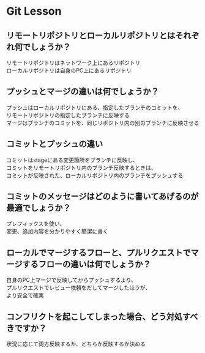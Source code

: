 # Git Lesson

## リモートリポジトリとローカルリポジトリとはそれぞれ何でしょうか？
リモートリポジトリはネットワーク上にあるリポジトリ  
ローカルリポジトリは自身のPC上にあるリポジトリ


## プッシュとマージの違いは何でしょうか？
プッシュはローカルリポジトリにある、指定したブランチのコミットを、  
リモートリポジトリの指定したブランチに反映する  
マージはブランチのコミットを、同じリポジトリ内の別のブランチに反映させる


## コミットとプッシュの違い
コミットはstageにある変更箇所をブランチに反映し、  
コミットをリモートリポジトリ内のブランチ反映するときは、  
コミットが反映された、ローカルリポジトリ内のブランチをプッシュする


## コミットのメッセージはどのように書いてあげるのが最適でしょうか？
プレフィックスを使い、  
変更、追加内容を分かりやすく簡潔に書く


## ローカルでマージするフローと、プルリクエストでマージするフローの違いは何でしょうか？
自身のPC上マージで反映してからプッシュするより、  
プルリクエストでレビュー依頼をだしてマージしたほうが、  
より安全で確実


## コンフリクトを起こしてしまった場合、どう対処すべきですか？
状況に応じて両方反映するか、どちらか反映するか決める
